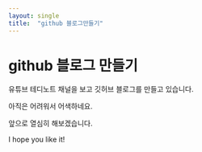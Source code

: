 ```yaml
---
layout: single
title:  "github 블로그만들기"
---
```


# github 블로그 만들기

유튜브 테디노트 채널을 보고 깃허브 블로그를 만들고 있습니다.

아직은 어려워서 어색하네요.

앞으로 열심히 해보겠습니다. 

I hope you like it!
